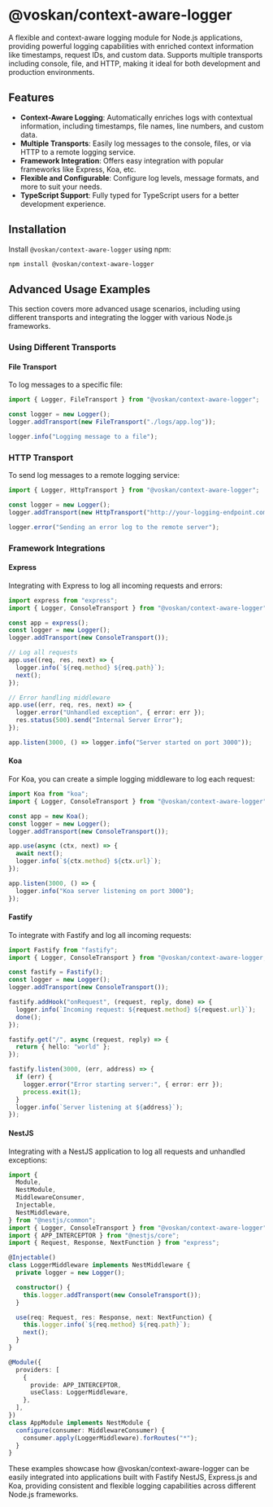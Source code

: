 # @voskan/context-aware-logger

A flexible and context-aware logging module for Node.js applications, providing powerful logging capabilities with enriched context information like timestamps, request IDs, and custom data. Supports multiple transports including console, file, and HTTP, making it ideal for both development and production environments.

## Features

- **Context-Aware Logging**: Automatically enriches logs with contextual information, including timestamps, file names, line numbers, and custom data.
- **Multiple Transports**: Easily log messages to the console, files, or via HTTP to a remote logging service.
- **Framework Integration**: Offers easy integration with popular frameworks like Express, Koa, etc.
- **Flexible and Configurable**: Configure log levels, message formats, and more to suit your needs.
- **TypeScript Support**: Fully typed for TypeScript users for a better development experience.

## Installation

Install `@voskan/context-aware-logger` using npm:

```bash
npm install @voskan/context-aware-logger
```

## Advanced Usage Examples

This section covers more advanced usage scenarios, including using different transports and integrating the logger with various Node.js frameworks.

### Using Different Transports

#### File Transport

To log messages to a specific file:

```typescript
import { Logger, FileTransport } from "@voskan/context-aware-logger";

const logger = new Logger();
logger.addTransport(new FileTransport("./logs/app.log"));

logger.info("Logging message to a file");
```

### HTTP Transport

To send log messages to a remote logging service:

```typescript
import { Logger, HttpTransport } from "@voskan/context-aware-logger";

const logger = new Logger();
logger.addTransport(new HttpTransport("http://your-logging-endpoint.com/logs"));

logger.error("Sending an error log to the remote server");
```

### Framework Integrations

#### Express

Integrating with Express to log all incoming requests and errors:

```typescript
import express from "express";
import { Logger, ConsoleTransport } from "@voskan/context-aware-logger";

const app = express();
const logger = new Logger();
logger.addTransport(new ConsoleTransport());

// Log all requests
app.use((req, res, next) => {
  logger.info(`${req.method} ${req.path}`);
  next();
});

// Error handling middleware
app.use((err, req, res, next) => {
  logger.error("Unhandled exception", { error: err });
  res.status(500).send("Internal Server Error");
});

app.listen(3000, () => logger.info("Server started on port 3000"));
```

#### Koa

For Koa, you can create a simple logging middleware to log each request:

```typescript
import Koa from "koa";
import { Logger, ConsoleTransport } from "@voskan/context-aware-logger";

const app = new Koa();
const logger = new Logger();
logger.addTransport(new ConsoleTransport());

app.use(async (ctx, next) => {
  await next();
  logger.info(`${ctx.method} ${ctx.url}`);
});

app.listen(3000, () => {
  logger.info("Koa server listening on port 3000");
});
```

#### Fastify

To integrate with Fastify and log all incoming requests:

```typescript
import Fastify from "fastify";
import { Logger, ConsoleTransport } from "@voskan/context-aware-logger;

const fastify = Fastify();
const logger = new Logger();
logger.addTransport(new ConsoleTransport());

fastify.addHook("onRequest", (request, reply, done) => {
  logger.info(`Incoming request: ${request.method} ${request.url}`);
  done();
});

fastify.get("/", async (request, reply) => {
  return { hello: "world" };
});

fastify.listen(3000, (err, address) => {
  if (err) {
    logger.error("Error starting server:", { error: err });
    process.exit(1);
  }
  logger.info(`Server listening at ${address}`);
});
```

#### NestJS

Integrating with a NestJS application to log all requests and unhandled exceptions:

```typescript
import {
  Module,
  NestModule,
  MiddlewareConsumer,
  Injectable,
  NestMiddleware,
} from "@nestjs/common";
import { Logger, ConsoleTransport } from "@voskan/context-aware-logger";
import { APP_INTERCEPTOR } from "@nestjs/core";
import { Request, Response, NextFunction } from "express";

@Injectable()
class LoggerMiddleware implements NestMiddleware {
  private logger = new Logger();

  constructor() {
    this.logger.addTransport(new ConsoleTransport());
  }

  use(req: Request, res: Response, next: NextFunction) {
    this.logger.info(`${req.method} ${req.path}`);
    next();
  }
}

@Module({
  providers: [
    {
      provide: APP_INTERCEPTOR,
      useClass: LoggerMiddleware,
    },
  ],
})
class AppModule implements NestModule {
  configure(consumer: MiddlewareConsumer) {
    consumer.apply(LoggerMiddleware).forRoutes("*");
  }
}
```

These examples showcase how @voskan/context-aware-logger can be easily integrated into applications built with Fastify NestJS, Express.js and Koa, providing consistent and flexible logging capabilities across different Node.js frameworks.
